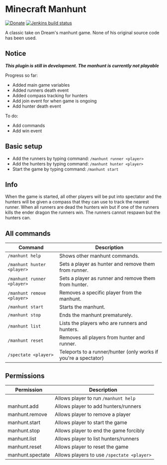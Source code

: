 # Minecraft Manhunt

[![Donate](https://img.shields.io/badge/Donate-PayPal-green.svg)](https://www.paypal.com/cgi-bin/webscr?cmd=_s-xclick&hosted_button_id=5DFKLGMU7QAMU&source=url)
[![Jenkins build status](http://ci.radialbog9.uk/job/Minecraft%20Manhunt/badge/icon)](http://ci.radialbog9.uk/job/Minecraft%20Manhunt/)

A classic take on Dream's manhunt game. 
None of his original source code has been used. 

## Notice
___This plugin is still in development. The manhunt is currently not playable___

Progress so far:
* Added main game variables
* Added runners death event
* Added compass tracking for hunters
* Add join event for when game is ongoing
* Add hunter death event

To do:
* Add commands
* Add win event

## Basic setup
* Add the runners by typing command: `/manhunt runner <player>`
* Add the hunters by typing command: `/manhunt hunter <player>`
* Start the game by typing command: `/manhunt start`

## Info
When the game is started, all other players will be put into spectator and the hunters will be given a compass that they can use to track the nearest runner. 
When all runners are dead the hunters win but if one of the runners kills the ender dragon the runners win. 
The runners cannot respawn but the hunters can.

## All commands

| Command                                    | Description                                                     |
|--------------------------------------------|-----------------------------------------------------------------|
| `/manhunt help`                            | Shows other manhunt commands.                                   |
| `/manhunt hunter <player>`                 | Sets a player as hunter and remove them from runner.            |
| `/manhunt runner <player>`                 | Sets a player as runner and remove them from hunter.            |
| `/manhunt remove <player>`                 | Removes a specific player from the manhunt.                     |
| `/manhunt start`                           | Starts the manhunt.                                             |
| `/manhunt stop`                            | Ends the manhunt prematurely.                                   |
| `/manhunt list`                            | Lists the players who are runners and hunters.                  |
| `/manhunt reset`                           | Removes all players from hunter and runner.                     |
| `/spectate <player>`                       | Teleports to a runner/hunter (only works if you're a spectator) |

## Permissions
| Permission       | Description                                |
|------------------|--------------------------------------------|
|                  | Allows player to run `/manhunt help`       |
| manhunt.add      | Allows player to add hunters/runners       |
| manhunt.remove   | Allows player to remove a player           |
| manhunt.start    | Allows player to start the game            |
| manhunt.stop     | Allows player to end the game forcibly     |
| manhunt.list     | Allows player to list hunters/runners      |
| manhunt.reset    | Allows player to reset the game            |
| manhunt.spectate | Allows players to use `/spectate <player>` |
